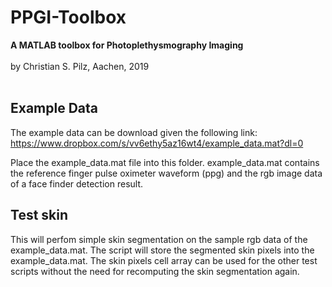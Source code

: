 
# PPGI-Toolbox
<b>A MATLAB toolbox for Photoplethysmography Imaging</b><br>
<br>
by Christian S. Pilz, Aachen, 2019
<br>
<br>

## Example Data

The example data can be download given the following link:<br>
https://www.dropbox.com/s/vv6ethy5az16wt4/example_data.mat?dl=0

Place the example_data.mat file into this folder.
example_data.mat contains the reference finger pulse oximeter waveform (ppg)
and the rgb image data of a face finder detection result.

## Test skin

This will perfom simple skin segmentation on the sample rgb data of the example_data.mat.
The script will store the segmented skin pixels into the example_data.mat.
The skin pixels cell array can be used for the other test scripts without the need for
recomputing the skin segmentation again.
